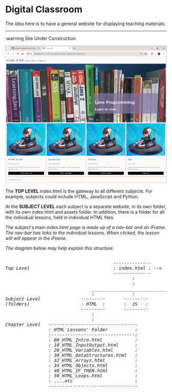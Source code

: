 # Digital Classroom 

The idea here is to have a general website for displaying teaching materials.
<hr>

:warning    Site Under Construction 

<img src="assets/images/code4all_screen1.PNG">


The <strong>TOP LEVEL </strong> index.html is the gateway to all different <em>subjects</em>. For example, subjects could include HTML, JavaScript and Python.

At the <strong>SUBJECT LEVEL</strong> each subject is a separate website, in its own folder, with its own index.html and assets folder. In addition, there is a folder for all the individual lessons, held in individual HTML files.

The subject's main <em>index.html<em> page is made up of a nav-bar and an iFrame. The nav-bar has links to the individual lessons. When clicked, the lesson will will appear in the iFrame.

The diagram below may help explain this structure.
<pre>       
                                        --------------
Top Level                               : index.html : -->  ----------------- 
                                        --------------      : asset folder  : --> CSS folder
                                               :            -----------------     Images folder
                                               :
                                _________________________________
                                :              :                :
Subject Level               ---------       ---------       ----------
(folders)                   : HTML  :       :  JS   :       : PYTHON :
                            ---------       ---------       ----------
                                :                               :
                                :                               :
Chapter Level   ---------------------------------           -----------------------------
                : HTML Lessons' Folder          :           : Python Lessons' Folder    :
                :-------------------------------:           :---------------------------:
                : 00_HTML_Intro.html            :           : 00_PYT_Intro.html         : 
                : 10_HTML_InputOutput.html      :           : 10_PYT_InputOutput.html   :
                : 20_HTML_Variables.html        :           : 20_PYT_Variables.html     : 
                : 30_HTML_DataStructures.html   :           : 30_PYT_DataStructs.html   : 
                : 32_HTML_Arrays.html           :           : 32_PYT_Arrays.html        :
                : 34_HTML_Objects.html          :           : ... etc                   :
                : 40_HTML_IF_THEN.html          :           -----------------------------
                : 50_HTML_Loops.html            :
                : ....etc                       :
                ---------------------------------
</pre>